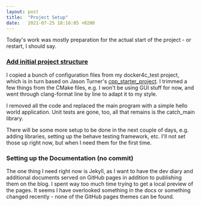 ```yaml
---
layout: post
title:  "Project Setup"
date:   2021-07-25 18:16:05 +0200
---
```



Today's work was mostly preparation for the actual start of the project - or restart, I should say.

### [Add initial project structure](https://github.com/arnemertz/fix/commit/d98d4e901ee5092476ea5df95e0e006e609d1bc1)

I copied a bunch of configuration files from my docker4c_test project, which is in turn based on Jason Turner's [cpp_starter_project](https://github.com/lefticus/cpp_starter_project). I trimmed a few things from the CMake files, e.g. I won't be using GUI stuff for now, and went through clang-format line by line to adapt it to my style.

I removed all the code and replaced the main program with a simple hello world application. Unit tests are gone, too, all that remains is the catch_main library.

There will be some more setup to be done in the next couple of days, e.g. adding libraries, setting up the behave testing framework, etc. I'll not set those up right now, but when I need them for the first time.

### Setting up the Documentation (no commit)

The one thing I need right now is Jekyll, as I want to have the dev diary and additional documents served on GitHub pages in addition to publishing them on the blog. I spent way too much time trying to get a local preview of the pages. It seems I have overlooked something in the docs or something changed recently - none of the GitHub pages themes can be found.

